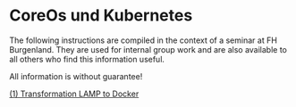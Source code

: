 # CoreOs und Kubernetes
The following instructions are compiled in the context of a seminar at FH Burgenland. They are used for internal group work and are also available to all others who find this information useful. 

All information is without guarantee!

[(1) Transformation LAMP to Docker](app/readme.md)  




 


